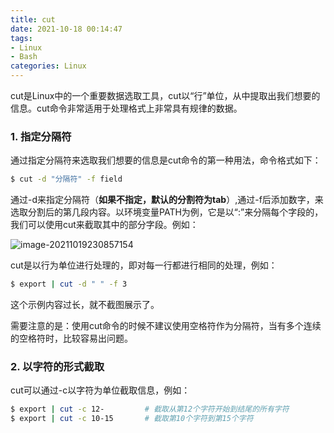 ```yaml
---
title: cut
date: 2021-10-18 00:14:47
tags:
- Linux
- Bash
categories: Linux
---
```


cut是Linux中的一个重要数据选取工具，cut以“行”单位，从中提取出我们想要的信息。cut命令非常适用于处理格式上非常具有规律的数据。

<!--more-->

### 1. 指定分隔符

通过指定分隔符来选取我们想要的信息是cut命令的第一种用法，命令格式如下：

```bash
$ cut -d "分隔符" -f field
```

通过-d来指定分隔符（**如果不指定，默认的分割符为tab**）,通过-f后添加数字，来选取分割后的第几段内容。以环境变量PATH为例，它是以“:”来分隔每个字段的，我们可以使用cut来截取其中的部分字段。例如：

![image-20211019230857154](https://jxliu-picbed.oss-cn-shanghai.aliyuncs.com/img/image-20211019230857154.png)

cut是以行为单位进行处理的，即对每一行都进行相同的处理，例如：

```bash
$ export | cut -d " " -f 3
```

这个示例内容过长，就不截图展示了。

需要注意的是：使用cut命令的时候不建议使用空格符作为分隔符，当有多个连续的空格符时，比较容易出问题。

### 2. 以字符的形式截取

cut可以通过-c以字符为单位截取信息，例如：

```bash
$ export | cut -c 12-         # 截取从第12个字符开始到结尾的所有字符
$ export | cut -c 10-15       # 截取第10个字符到第15个字符
```



